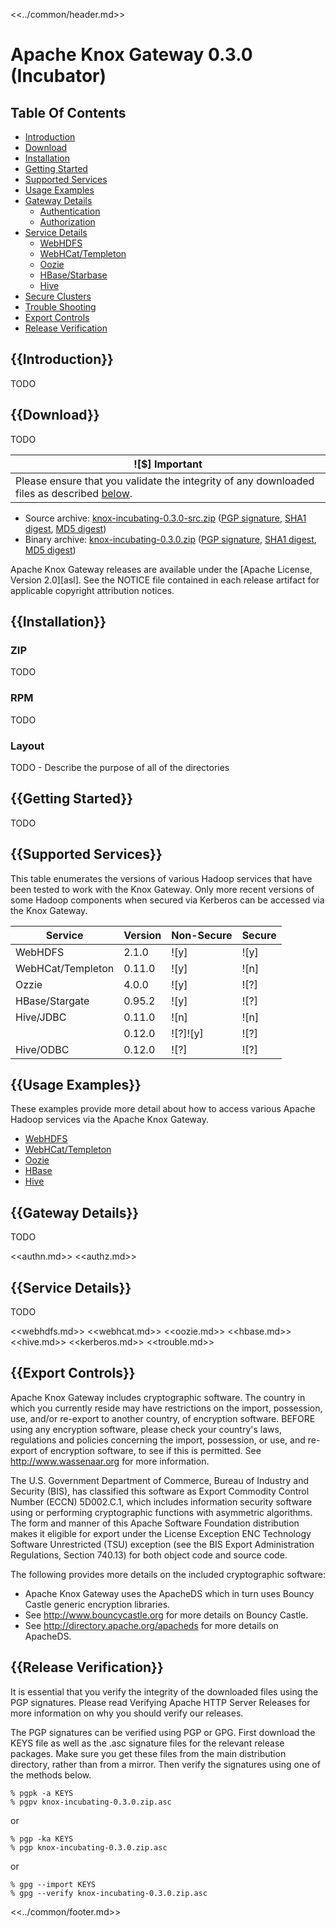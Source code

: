 <!--
   Licensed to the Apache Software Foundation (ASF) under one or more
   contributor license agreements.  See the NOTICE file distributed with
   this work for additional information regarding copyright ownership.
   The ASF licenses this file to You under the Apache License, Version 2.0
   (the "License"); you may not use this file except in compliance with
   the License.  You may obtain a copy of the License at

       http://www.apache.org/licenses/LICENSE-2.0

   Unless required by applicable law or agreed to in writing, software
   distributed under the License is distributed on an "AS IS" BASIS,
   WITHOUT WARRANTIES OR CONDITIONS OF ANY KIND, either express or implied.
   See the License for the specific language governing permissions and
   limitations under the License.
-->

<<../common/header.md>>

Apache Knox Gateway 0.3.0 (Incubator)
=====================================


Table Of Contents
-----------------

* [Introduction](#Introduction)
* [Download](#Download)
* [Installation](#Installation)
* [Getting Started](#Getting+Started)
* [Supported Services](#Supported+Services)
* [Usage Examples](#Usage+Examples)
* [Gateway Details](#Gateway+Details)
    * [Authentication](#Authentication)
    * [Authorization](#Authorization)
* [Service Details](#Service+Details)
    * [WebHDFS](#WebHDFS)
    * [WebHCat/Templeton](#WebHCat)
    * [Oozie](#Oozie)
    * [HBase/Starbase](#HBase)
    * [Hive](#Hive)
* [Secure Clusters](#Secure+Clusters)
* [Trouble Shooting](#Trouble+Shooting)
* [Export Controls](#Export+Controls)
* [Release Verification](#Release+Verification)


{{Introduction}}
------------------------------

TODO


{{Download}}
------------

TODO

| ![$] Important |
| -------------- |
| Please ensure that you validate the integrity of any downloaded files as described [below](#Release+Verification). |

* Source archive: [knox-incubating-0.3.0-src.zip][src-zip] ([PGP signature][src-pgp], [SHA1 digest][src-sha], [MD5 digest][src-md5])
* Binary archive: [knox-incubating-0.3.0.zip][bin-zip] ([PGP signature][bin-pgp], [SHA1 digest][bin-sha], [MD5 digest][bin-md5])

[src-zip]: http://www.apache.org/dyn/closer.cgi/incubator/knox/0.3.0/knox-incubating-0.3.0-src.zip
[src-sha]: http://www.apache.org/dist/incubator/knox/0.3.0/knox-incubating-0.3.0-src.zip.sha
[src-pgp]: http://www.apache.org/dist/incubator/knox/0.3.0/knox-0.3.0-incubating-src.zip.asc
[src-md5]: http://www.apache.org/dist/incubator/knox/0.3.0/knox-incubating-0.3.0-src.zip.md5
[bin-zip]: http://www.apache.org/dyn/closer.cgi/incubator/knox/0.3.0/knox-incubating-0.3.0.zip
[bin-pgp]: http://www.apache.org/dist/incubator/knox/0.3.0/knox-incubating-0.3.0.zip.asc
[bin-sha]: http://www.apache.org/dist/incubator/knox/0.3.0/knox-incubating-0.3.0.zip.sha
[bin-md5]: http://www.apache.org/dist/incubator/knox/0.3.0/knox-incubating-0.3.0.zip.md5

Apache Knox Gateway releases are available under the [Apache License, Version 2.0][asl].
See the NOTICE file contained in each release artifact for applicable copyright attribution notices.


{{Installation}}
----------------

### ZIP ###

TODO


### RPM ###

TODO


### Layout ###

TODO - Describe the purpose of all of the directories


{{Getting Started}}
-------------------

TODO


{{Supported Services}}
----------------------

This table enumerates the versions of various Hadoop services that have been tested to work with the Knox Gateway.
Only more recent versions of some Hadoop components when secured via Kerberos can be accessed via the Knox Gateway.

| Service           | Version    | Non-Secure  | Secure |
| ----------------- | ---------- | ----------- | ------ |
| WebHDFS           | 2.1.0      | ![y]        | ![y]   |
| WebHCat/Templeton | 0.11.0     | ![y]        | ![n]   |
| Ozzie             | 4.0.0      | ![y]        | ![?]   |
| HBase/Stargate    | 0.95.2     | ![y]        | ![?]   |
| Hive/JDBC         | 0.11.0     | ![n]        | ![n]   |
|                   | 0.12.0     | ![?]![y]    | ![?]   |
| Hive/ODBC         | 0.12.0     | ![?]        | ![?]   |


{{Usage Examples}}
------------------

These examples provide more detail about how to access various Apache Hadoop services via the Apache Knox Gateway.

* [WebHDFS](#WebHDFS+Examples)
* [WebHCat/Templeton](#WebHCat+Examples)
* [Oozie](#Oozie+Examples)
* [HBase](#HBase+Examples)
* [Hive](#Hive+Examples)


{{Gateway Details}}
-------------------

TODO

<<authn.md>>
<<authz.md>>


{{Service Details}}
-------------------

TODO

<<webhdfs.md>>
<<webhcat.md>>
<<oozie.md>>
<<hbase.md>>
<<hive.md>>
<<kerberos.md>>
<<trouble.md>>


{{Export Controls}}
-------------------

Apache Knox Gateway includes cryptographic software.
The country in which you currently reside may have restrictions on the import, possession, use, and/or re-export to another country, of encryption software.
BEFORE using any encryption software, please check your country's laws, regulations and policies concerning the import, possession, or use, and re-export of encryption software, to see if this is permitted.
See http://www.wassenaar.org for more information.

The U.S. Government Department of Commerce, Bureau of Industry and Security (BIS), has classified this software as Export Commodity Control Number (ECCN) 5D002.C.1, which includes information security software using or performing cryptographic functions with asymmetric algorithms.
The form and manner of this Apache Software Foundation distribution makes it eligible for export under the License Exception ENC Technology Software Unrestricted (TSU) exception (see the BIS Export Administration Regulations, Section 740.13) for both object code and source code.

The following provides more details on the included cryptographic software:

* Apache Knox Gateway uses the ApacheDS which in turn uses Bouncy Castle generic encryption libraries.
* See http://www.bouncycastle.org for more details on Bouncy Castle.
* See http://directory.apache.org/apacheds for more details on ApacheDS.


{{Release Verification}}
------------------------

It is essential that you verify the integrity of the downloaded files using the PGP signatures.
Please read Verifying Apache HTTP Server Releases for more information on why you should verify our releases.

The PGP signatures can be verified using PGP or GPG.
First download the KEYS file as well as the .asc signature files for the relevant release packages.
Make sure you get these files from the main distribution directory, rather than from a mirror.
Then verify the signatures using one of the methods below.

    % pgpk -a KEYS
    % pgpv knox-incubating-0.3.0.zip.asc

or

    % pgp -ka KEYS
    % pgp knox-incubating-0.3.0.zip.asc

or

    % gpg --import KEYS
    % gpg --verify knox-incubating-0.3.0.zip.asc

<<../common/footer.md>>

